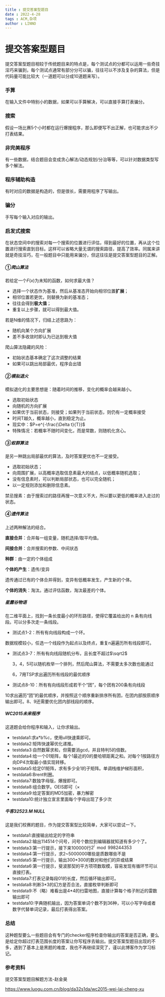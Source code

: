 ```yaml
---
title : 提交答案型题目
date : 2022-4-28
tags : ACM,杂项
author : LINNO
---
```




# 提交答案型题目

提交答案型题目相较于传统题目来的特点是，每个测试点的分都可以运用一些奇技淫巧来骗到，每个测试点通常有部分分可以骗，往往可以不涉及复杂的算法，但是代码量可能比较大（一道题可以分成10道题来写）。



### 手算

在输入文件中特别小的数据，如果可以手算解决，可以直接手算打表骗分。

### 搜索

假设一场比赛5个小时都在运行爆搜程序，那么即便写不出正解，也可能求出不少打表结果。

### 非完美程序

有一些数据，结合题目会变成贪心解法/动态规划/分治等等，可以针对数据类型写多个解法。

### 程序辅助构造

有时对应的数据是构造的，但是很长，需要用程序了写输出。

### 骗分

手写每个输入对应的输出。

### 启发式搜索

在状态空间中的搜索对每一个搜索的位置进行评估，得到最好的位置，再从这个位置进行搜索直到目标。这样可以省略大量无谓的搜索路径，提高了效率。同属来讲就是奇技淫巧，在一般题目中只能用来骗分，但这往往是提交答案型题目的正解。

##### ①爬山算法

若给定一个$F(x)$为未知的函数，如何求最大值？

- 选择一个状态作为基准，然后从基准态开始向相邻位置**扩展**；
- 相邻位置若更优，则替换为新的基准态；
- 往往会得到**极大值**；
- 重复以上步骤，就可以得到最大值。

若是N维的情况下，归结上述思路为：

- 随机向某个方向扩展
- 差不多收敛时即认为已达到极大值

爬山算法隐藏的风险：

- 初始状态基本确定了这次调整的结果
- 如果可以跳出局部最优，程序会出错

##### ②模拟退火

模拟退化的主要思想是：随着时间的推移，变化的概率会越来越小。

- 选取初始状态
- 向随机的方向扩展
- 如果优于当前状态，则接受；如果列于当前状态，则仍有一定概率接受
- 时间T越久，概率越小，直到稳定为止。
- 现实中：$P=e^{-\frac{\Delta t}{T}}$
- 特殊情况：若概率不随时间变化，而是常数，则随机化贪心。

##### ③蚁群算法

是另一种跳出局部最优的算法，及时答案更优也不一定接受。

- 选取初始状态；
- 向周围扩展，以高概率选取信息素最大的结点，以低概率随机选取；
- 没有信息素时，可以判断局部状态，也可以完全随机；
- 以一定规则添加和删除信息素。

禁忌搜素：由于搜索过的路径再搜一次意义不大，所以要以更低的概率进入走过的状态。

##### ④遗传算法

上述两种解法的结合。

**直接合并**：合并每一组变量，随机选择/取平均值。

**间接合并**：合并搜索的参数、中间状态

**种群**：由一定的个体组成

**个体的产生**：遗传/变异

遗传通过已有的个体合并得到，变异有低概率发生，产生新的个体。

**个体的消失**：淘汰。通过评估函数，淘汰最差的个体。



##### 星露谷物语

在二维平面上，找到一条长度最小的环形路径，使得它覆盖给出的 n 条有向线段。可以分多次走一条线段。

- 测试点1-2：所有有向线段构成一个环。

数据规模较小，任选一个线段作为起点以及终点，重复n遍遍历所有线段即可。

- 测试点3-7：所有有向线段随机分布，且长度不超过$\sqrt2$

  3，4，5可以随机枚举一个排列，然后爬山算法，不需要太多次数也能通过

  6，7用TSP求出遍历所有线段的最优顺序

- 测试点8-10：所有有向线段形成若干个“团”，每个团有200条有向线段

​		10求出遍历“团”的最优顺序，并按照这个顺序重新排序所有团，在团内部按原顺序输出即可。8、9还需要优化团内部线段的顺序。



##### WC2015未来程序

这道题会给你程序和输入，让你求输出。

- testdata1:求a*b%c，使用ull快速乘即可。
- testdata2:矩阵快速幂优化递推。
- testdata3:自然数幂求和，但需要消gcd，并且特判5的倍数。
- testdata4:给一个01矩阵，每个1最近的0的曼哈顿距离之和。对每个1按路径方向DP4次取最小值实现转移。
- testdata5:给定01矩阵，求有多少全1的子矩阵。单调栈维护梯形面积，
- testdata6:Brent判圈。
- testdata7:数独字母版，爆搜即可。
- testdata8:组合数学。OEIS即可（×
- testdata9:给定答案的MD5加密，暴力解密
- testdata10:统计独立宣言里面每个字母出现了多少次



##### 牛客32523.M NULL

这是我们校赛的题目，作为提交答案型比较简单，大家可以尝试一下。

- testdata1:直接输出给定的字符串
- testdata2:输出114514个问号，问号个数拉到编辑器就知道有多少个了。
- testdata3:第一行提示，接下来100000行$2^i \mod 998244353$
- testdata4:第一行提示，求2~5000000哪些是质数哪些不是
- testdata5:第一行提示，输出300*300的数对和他们的异或结果
- testdata6:第一行提示，斐波那契的平方项项数取模，容易发现有循环节可以直接打表。
- testdata7:打表记录每段01的长度，然后循环输出即可。
- testdata8:判断3*3的幻方是否合法，直接枚举判断即可
- testdata9:不（略）难看出是4*4的扫雷地图，直接计算每个格子附近的雷数输出即可
- testdata10:字典随机输出，因为答案单词个数不到36种，可以小写字母或者数字代替单词记录，最后打表得出答案。



### 总结

这种题型要么一些题目会有专门的checker程序检查你输出的答案是否正确，要么是给定你超过打表范围长度的答案让你写程序去输出。提交答案型题目出现的不多，遇到了基本上是黑题的难度，我也不再继续深究了，谨以此博客作为学习标记。



### 参考资料

提交答案型题目解题方法-赵金昊

https://www.luogu.com.cn/blog/da32s1da/wc2015-wei-lai-cheng-xu
